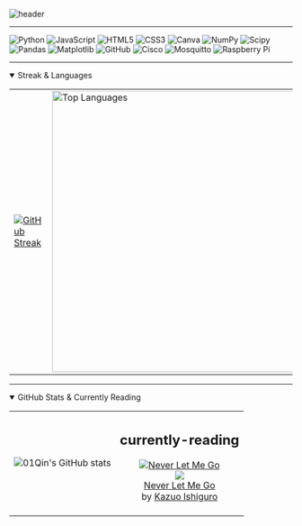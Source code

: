 ![header](https://capsule-render.vercel.app/api?type=shark&height=300&color=FFFAF0FF&text=Hi,%20I'm%20Quinn-nl-currently%20in%20my%20first%20year%20studying%20IT.&fontAlign=53&fontAlignY=34&fontSize=47&fontColor=FF1493&animation=fadeIn)


---
![Python](https://img.shields.io/badge/python-3670A0?style=plastic&logo=python&logoColor=ffdd54) ![JavaScript](https://img.shields.io/badge/javascript-%23323330.svg?style=plastic&logo=javascript&logoColor=%23F7DF1E) ![HTML5](https://img.shields.io/badge/html5-%23E34F26.svg?style=plastic&logo=html5&logoColor=white) ![CSS3](https://img.shields.io/badge/css3-%231572B6.svg?style=plastic&logo=css3&logoColor=white) ![Canva](https://img.shields.io/badge/Canva-%2300C4CC.svg?style=plastic&logo=Canva&logoColor=white) ![NumPy](https://img.shields.io/badge/numpy-%23013243.svg?style=plastic&logo=numpy&logoColor=white) ![Scipy](https://img.shields.io/badge/SciPy-%230C55A5.svg?style=plastic&logo=scipy&logoColor=%white) ![Pandas](https://img.shields.io/badge/pandas-%23150458.svg?style=plastic&logo=pandas&logoColor=white) ![Matplotlib](https://img.shields.io/badge/Matplotlib-%23ffffff.svg?style=plastic&logo=Matplotlib&logoColor=white) ![GitHub](https://img.shields.io/badge/github-%23121011.svg?style=plastic&logo=github&logoColor=white) ![Cisco](https://img.shields.io/badge/cisco-%23049fd9.svg?style=plastic&logo=cisco&logoColor=white) ![Mosquitto](https://img.shields.io/badge/mosquitto-%233C5280.svg?style=plastic&logo=eclipsemosquitto&logoColor=white) ![Raspberry Pi](https://img.shields.io/badge/-Raspberry_Pi-C51A4A?style=plastic&logo=Raspberry-Pi)

---

<details open>
  <summary>Streak & Languages</summary>
<table>
  <tr>
    <td>
<a href="https://git.io/streak-stats"><img src="https://github-readme-streak-stats.herokuapp.com?user=01Qin&theme=buefy&hide_border=true&date_format=j%20M%5B%20Y%5D&card_height=215&background=45%2CFFFAF0%2CFFFAF0&currStreakNum=000000&stroke=FF1493&sideNums=000000&ring=FF1493&sideLabels=000000&fire=FF1493&currStreakLabel=FF1493" alt="GitHub Streak" /></a>
</div>
    </td>
    <td>
      <img src="https://github-readme-stats.vercel.app/api/top-langs/?username=01Qin&layout=compact&theme=buefy&title_color=FF1493&bg_color=FFFAF0FF" width="500px" alt="Top Languages"/>
    </td>
  </tr>
</table>
</details>

---


<head>
    <meta charset="UTF-8">
    <meta name="viewport" content="width=device-width, initial-scale=1.0">
    
</head>
<body>

  <div class="container mx-auto">
        <details open>
            <summary>GitHub Stats & Currently Reading</summary>

  <table>
                <tr>
                    <td>
                        <p align="center">
                            <img src="https://github-readme-stats-git-masterrstaa-rickstaa.vercel.app/api?username=01Qin&show_icons=true&theme=buefy&title_color=FF1493&icon_color=CB9DF0&text_color=000000&bg_color=FFFAF0FF" alt="01Qin's GitHub stats" />
                        </p>
                    </td>
                    <td>
                        <center>
                            <div id="gr_custom_widget_1747123301">
                                <div class="gr_custom_container_1747123301">
                                    <h2 class="gr_custom_header_1747123301">
                                        <a style="text-decoration: none;" rel="nofollow" href="https://www.goodreads.com/review/list/170348560-quinn?shelf=currently-reading&amp;utm_medium=api&amp;utm_source=custom_widget">currently-reading</a>
                                    </h2>
                                    <div class="gr_custom_each_container_1747123301">
                                        <div class="gr_custom_book_container_1747123301">
                                            <a title="Never Let Me Go" rel="nofollow" href="https://www.goodreads.com/review/show/6072329760?utm_medium=api&amp;utm_source=custom_widget"><img alt="Never Let Me Go" border="0" src="https://i.gr-assets.com/images/S/compressed.photo.goodreads.com/books/1353048590l/6334._SX98_.jpg" /></a>
                                        </div>
                                        <div class="gr_custom_rating_1747123301">
                                            <span class=" staticStars notranslate"><img src="https://s.gr-assets.com/images/layout/gr_red_star_inactive.png" /><img alt="" src="https://s.gr-assets.com/images/layout/gr_red_star_inactive.png" /><img alt="" src="https://s.gr-assets.com/images/layout/gr_red_star_inactive.png" /><img alt="" src="https://s.gr-assets.com/images/layout/gr_red_star_inactive.png" /><img alt="" src="https://s.gr-assets.com/images/layout/gr_red_star_inactive.png" /></span>
                                        </div>
                                        <div class="gr_custom_title_1747123301">
                                            <a rel="nofollow" href="https://www.goodreads.com/review/show/6072329760?utm_medium=api&amp;utm_source=custom_widget">Never Let Me Go</a>
                                        </div>
                                        <div class="gr_custom_author_1747123301">
                                            by <a rel="nofollow" href="https://www.goodreads.com/author/show/4280.Kazuo_Ishiguro">Kazuo Ishiguro</a>
                                        </div>
                                        <br style="clear: both"/>
                                    </div>
                                </div>
                            </div>
                        </center>
                    </td>
                </tr>
            </table>
        </details>
    </div>

</body>
</html>






